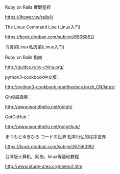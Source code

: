 
Ruby on Rails 實戰聖經

https://ihower.tw/rails4/

The Linux Command Line (Linux入门)

https://book.douban.com/subject/6806862/

鸟哥的Linux私房菜(Linux入门)

Ruby on Rails 指南

http://guides.ruby-china.org/

python3-cookbook中文版：

http://python3-cookbook.readthedocs.io/zh_CN/latest

Git权威指南：

http://www.worldhello.net/gotgit/

GotGitHub：

http://www.worldhello.net/gotgithub/

まつもとゆきひろ コードの世界
松本行弘的程序世界

https://book.douban.com/subject/6756090/

台湾版计算机，网络，linux等基础教程

http://www.study-area.org/menu1.htm
